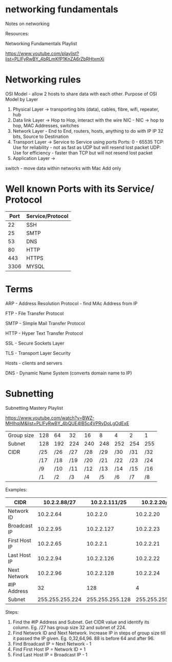# networking fundamentals
Notes on networking

Resources:

Networking Fundamentals Playlist

https://www.youtube.com/playlist?list=PLIFyRwBY_4bRLmKfP1KnZA6rZbRHtxmXi

# Networking rules
OSI Model - allow 2 hosts to share data with each other.
Purpose of OSI Model by Layer
1. Physical Layer -> transporting bits (data), cables, fibre, wifi, repeater, hub
2. Data link Layer -> Hop to Hop, interact with the wire
   NIC - NIC -> hop to hop, MAC Addresses, switches
3. Network Layer - End to End, routers, hosts, anything to do with IP
   IP 32 bits, Source to Destination
4. Transport Layer -> Service to Service using ports
   Ports: 0 - 65535
   TCP: Use for reliability - not as fast as UDP but will resend lost packet
   UDP: Use for efficiency - faster than TCP but will not resend lost packet
5. Application Layer -> 

switch - move data within networks with Mac Add only

# Well known Ports with its Service/ Protocol

| Port | Service/Protocol |
|------|------------------|
| 22   | SSH              |
| 25   | SMTP             |
| 53   | DNS              |
| 80   | HTTP             |
| 443  | HTTPS            |
| 3306 | MYSQL            |


# Terms
ARP - Address Resolution Protocol - find MAc Address from IP

FTP - File Transfer Protocol

SMTP - SImple Mail Transfer Protocol

HTTP - Hyper Text Transfer Protocol

SSL - Secure Sockets Layer

TLS - Transport Layer Security

Hosts - clients and servers

DNS - Dynamic Name System (converts domain name to IP)

# Subnetting
Subnetting Mastery Playlist

https://www.youtube.com/watch?v=BWZ-MHIhqjM&list=PLIFyRwBY_4bQUE4IB5c4VPRyDoLgOdExE


|            |     |     |     |     |     |     |     |     |
|------------|-----|-----|-----|-----|-----|-----|-----|-----|
| Group size | 128 | 64  | 32  | 16  | 8   | 4   | 2   | 1   |
| Subnet     | 128 | 192 | 224 | 240 | 248 | 252 | 254 | 255 |
| CIDR       | /25 | /26 | /27 | /28 | /29 | /30 | /31 | /32 |
|            | /17 | /18 | /19 | /20 | /21 | /22 | /23 | /24 |
|            | /9  | /10 | /11 | /12 | /13 | /14 | /15 | /16 |
|            | /1  | /2  | /3  | /4  | /5  | /6  | /7  | /8  |


Examples:

| CIDR          | 10.2.2.88/27    | 10.2.2.111/25   | 10.2.2.20/30    |
|---------------|-----------------|-----------------|-----------------|
| Network ID    | 10.2.2.64       | 10.2.2.0        | 10.2.2.20       |
| Broadcast IP  | 10.2.2.95       | 10.2.2.127      | 10.2.2.23       |
| First Host IP | 10.2.2.65       | 10.2.2.1        | 10.2.2.21       |
| Last Host IP  | 10.2.2.94       | 10.2.2.126      | 10.2.2.22       |
| Next Network  | 10.2.2.96       | 10.2.2.128      | 10.2.2.24       |
| #IP Address   | 32              | 128             | 4               |
| Subnet        | 255.255.255.224 | 255.255.255.128 | 255.255.255.252 |

Steps:
1. Find the #IP Address and Subnet. Get CIDR value and identify its column. Eg. /27 has group size 32 and subnet of 224.
2. Find Network ID and Next Network. Increase IP in steps of group size till it passed the IP given. Eg. 0,32,64,96. 88 is before 64 and after 96.
3. Find Broadcast IP = Next Network - 1
4. Find First Host IP = Network ID + 1
5. Find Last Host IP = Broadcast IP - 1
